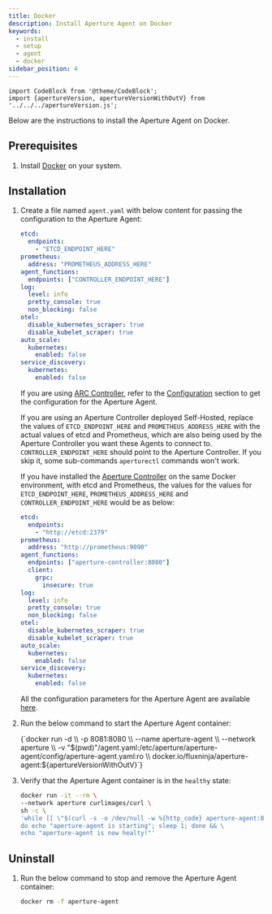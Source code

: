 ```yaml
---
title: Docker
description: Install Aperture Agent on Docker
keywords:
  - install
  - setup
  - agent
  - docker
sidebar_position: 4
---
```


```mdx-code-block
import CodeBlock from '@theme/CodeBlock';
import {apertureVersion, apertureVersionWithOutV} from '../../../apertureVersion.js';
```

Below are the instructions to install the Aperture Agent on Docker.

## Prerequisites

1. Install [Docker](https://docs.docker.com/get-docker/) on your system.

## Installation

1. Create a file named `agent.yaml` with below content for passing the
   configuration to the Aperture Agent:

   ```yaml
   etcd:
     endpoints:
       - "ETCD_ENDPOINT_HERE"
   prometheus:
     address: "PROMETHEUS_ADDRESS_HERE"
   agent_functions:
     endpoints: ["CONTROLLER_ENDPOINT_HERE"]
   log:
     level: info
     pretty_console: true
     non_blocking: false
   otel:
     disable_kubernetes_scraper: true
     disable_kubelet_scraper: true
   auto_scale:
     kubernetes:
       enabled: false
   service_discovery:
     kubernetes:
       enabled: false
   ```

   If you are using [ARC Controller](/arc/introduction.md#arc-controller), refer
   to the [Configuration](/arc/extension.md#configuration) section to get the
   configuration for the Aperture Agent.

   If you are using an Aperture Controller deployed Self-Hosted, replace the
   values of `ETCD_ENDPOINT_HERE` and `PROMETHEUS_ADDRESS_HERE` with the actual
   values of etcd and Prometheus, which are also being used by the Aperture
   Controller you want these Agents to connect to. `CONTROLLER_ENDPOINT_HERE`
   should point to the Aperture Controller. If you skip it, some sub-commands
   `aperturectl` commands won't work.

   If you have installed the
   [Aperture Controller](/get-started/installation/controller/docker.md) on the
   same Docker environment, with etcd and Prometheus, the values for the values
   for `ETCD_ENDPOINT_HERE`, `PROMETHEUS_ADDRESS_HERE` and
   `CONTROLLER_ENDPOINT_HERE` would be as below:

   ```yaml
   etcd:
     endpoints:
       - "http://etcd:2379"
   prometheus:
     address: "http://prometheus:9090"
   agent_functions:
     endpoints: ["aperture-controller:8080"]
     client:
       grpc:
         insecure: true
   log:
     level: info
     pretty_console: true
     non_blocking: false
   otel:
     disable_kubernetes_scraper: true
     disable_kubelet_scraper: true
   auto_scale:
     kubernetes:
       enabled: false
   service_discovery:
     kubernetes:
       enabled: false
   ```

   All the configuration parameters for the Aperture Agent are available
   [here](/reference/configuration/agent.md).

2. Run the below command to start the Aperture Agent container:

   <CodeBlock language="bash">
   {`docker run -d \\
   -p 8081:8080 \\
   --name aperture-agent \\
   --network aperture \\
   -v "$(pwd)"/agent.yaml:/etc/aperture/aperture-agent/config/aperture-agent.yaml:ro \\
   docker.io/fluxninja/aperture-agent:${apertureVersionWithOutV}`}
   </CodeBlock>

3. Verify that the Aperture Agent container is in the `healthy` state:

   ```bash
   docker run -it --rm \
   --network aperture curlimages/curl \
   sh -c \
   'while [[ \"$(curl -s -o /dev/null -w %{http_code} aperture-agent:8080/v1/status/system/readiness)\" != \"200\" ]]; \
   do echo "aperture-agent is starting"; sleep 1; done && \
   echo "aperture-agent is now healty!"'
   ```

## Uninstall

1. Run the below command to stop and remove the Aperture Agent container:

   ```bash
   docker rm -f aperture-agent
   ```
